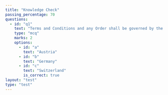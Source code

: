 ```yaml
---
title: "Knowledge Check"
passing_percentage: 70
questions:
  - id: "q1"
    text: "Terms and Conditions and any Order shall be governed by the laws of: "
    type: "mcq"
    marks: 2
    options:
      - id: "a"
        text: "Austria"
      - id: "b"
        text: "Germany"
      - id: "c"
        text: "Switzerland"
        is_correct: true
layout: "test"
type: "test"
---
```

